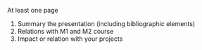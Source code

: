 At least one page

1. Summary the presentation (including bibliographic elements)
2. Relations with M1 and M2 course
3. Impact or relation with your projects